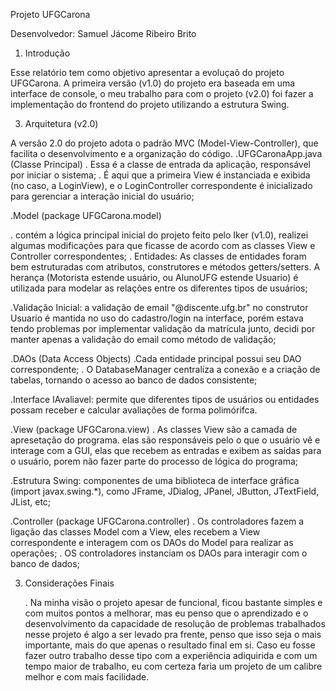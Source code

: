   Projeto UFGCarona

Desenvolvedor: Samuel Jácome Ribeiro Brito

1. Introdução

Esse relatório tem como objetivo apresentar a evoluçaõ do projeto UFGCarona. A primeira versão (v1.0) do projeto era baseada em uma interface de console, o meu trabalho para com o projeto (v2.0) foi fazer a implementação do frontend do projeto utilizando a estrutura Swing.

3. Arquitetura (v2.0)

A versão 2.0 do projeto adota o padrão MVC (Model-View-Controller), que facilita o desenvolvimento e a organização do código.
.UFGCaronaApp.java (Classe Principal)
   . Essa é a classe de entrada da aplicação, responsável por iniciar o sistema;
   . É aqui que a primeira View é instanciada e exibida (no caso, a LoginView), e o LoginController correspondente é inicializado para gerenciar a interação inicial do usuário;

.Model (package UFGCarona.model)

  . contém a lógica principal inicial do projeto feito pelo Iker (v1.0), realizei algumas modificações para que ficasse de acordo com as classes View e Controller correspondentes;
   . Entidades: As classes de entidades foram bem estruturadas com atributos, construtores e métodos getters/setters. A herança (Motorista estende usuário, ou AlunoUFG estende Usuario) é utilizada para modelar as relações entre os diferentes tipos de usuários;

   .Validação Inicial: a validação de email "@discente.ufg.br" no construtor Usuario é mantida no uso do cadastro/login na interface, porém estava tendo problemas por implementar validação da matrícula junto, decidi por manter apenas a validação do email como método de validação;

   
   .DAOs (Data Access Objects)
     .Cada entidade principal possui seu DAO correspondente;
     . O DatabaseManager centraliza a conexão e a criação de tabelas, tornando o acesso ao banco de dados consistente;
   
   .Interface IAvaliavel: permite que diferentes tipos de usuários ou entidades possam receber e calcular avaliações de forma polimórifca.


.View (package UFGCarona.view)
  . As classes View são a camada de apresetação do programa. elas são responsáveis pelo o que o usuário vê e interage com a GUI, elas que recebem as entradas e exibem as saídas para o usuário, porem não fazer parte do processo de lógica do programa;
  
  .Estrutura Swing: componentes de uma biblioteca de interface gráfica (import javax.swing.*), como JFrame, JDialog, JPanel, JButton, JTextField, JList, etc;

.Controller (package UFGCarona.controller)
  . Os controladores fazem a ligação das classes Model com a View, eles recebem a View correspondente e interagem com os DAOs do Model para realizar as operações;
  . OS controladores instanciam os DAOs para interagir com o banco de dados;

  
3. Considerações Finais

   . Na minha visão o projeto apesar de funcional, ficou bastante simples e com muitos pontos a melhorar, mas eu penso que o aprendizado e o desenvolvimento da capacidade de resolução de problemas trabalhados nesse projeto é algo a ser levado pra frente, penso que isso seja o mais importante, mais do que apenas o resultado final em si. Caso eu fosse fazer outro trabalho desse tipo com a experiência adiquirida e com um tempo maior de trabalho, eu com certeza faria um projeto de um calibre melhor e com mais facilidade.
